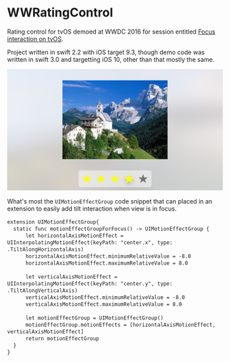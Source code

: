 # WWRatingControl

Rating control for tvOS demoed at WWDC 2016 for session entitled [Focus interaction on tvOS](https://developer.apple.com/videos/play/wwdc2016/215/).

Project written in swift 2.2 with iOS target 9.3, though demo code was written in swift 3.0 and targetting iOS 10, other than that mostly the same.

![Screen shot](ScreenShot.png)

What's most the `UIMotionEffectGroup` code snippet that can placed in an extension to easily add tilt interaction when view is in focus.

    extension UIMotionEffectGroup{
      static func motionEffectGroupForFocus() -> UIMotionEffectGroup {
          let horizontalAxisMotionEffect = UIInterpolatingMotionEffect(keyPath: "center.x", type: .TiltAlongHorizontalAxis)
          horizontalAxisMotionEffect.minimumRelativeValue = -8.0
          horizontalAxisMotionEffect.maximumRelativeValue = 8.0
        
          let verticalAxisMotionEffect = UIInterpolatingMotionEffect(keyPath: "center.y", type: .TiltAlongVerticalAxis)
          verticalAxisMotionEffect.minimumRelativeValue = -8.0
          verticalAxisMotionEffect.maximumRelativeValue = 8.0
        
          let motionEffectGroup = UIMotionEffectGroup()
          motionEffectGroup.motionEffects = [horizontalAxisMotionEffect, verticalAxisMotionEffect]
          return motionEffectGroup
      }
    }
